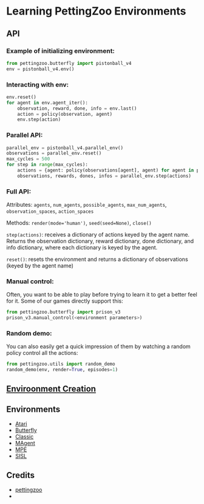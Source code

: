 # Learning PettingZoo Environments

## API

### Example of initializing environment:

```python
from pettingzoo.butterfly import pistonball_v4
env = pistonball_v4.env()
```

### Interacting with env:

```python
env.reset()
for agent in env.agent_iter():
    observation, reward, done, info = env.last()
    action = policy(observation, agent)
    env.step(action)
```

### Parallel API:

```python
parallel_env = pistonball_v4.parallel_env()
observations = parallel_env.reset()
max_cycles = 500
for step in range(max_cycles):
    actions = {agent: policy(observations[agent], agent) for agent in parallel_env.agents}
    observations, rewards, dones, infos = parallel_env.step(actions)
```

### Full API:

Attributes: `agents`, `num_agents`, `possible_agents`, `max_num_agents`, `observation_spaces`, `action_spaces` 

Methods: `render(mode='human')`, `seed(seed=None)`, `close()` 

`step(actions)`: receives a dictionary of actions keyed by the agent name. 
Returns the observation dictionary, reward dictionary, done dictionary, and info dictionary, 
where each dictionary is keyed by the agent.

`reset()`: resets the environment and returns a dictionary of observations (keyed by the agent name)

### Manual control:

Often, you want to be able to play before trying to learn it to get a better feel for it. 
Some of our games directly support this:

```python
from pettingzoo.butterfly import prison_v3
prison_v3.manual_control(<environment parameters>)
```

### Random demo:

You can also easily get a quick impression of them by watching a random policy control all the actions:

```python
from pettingzoo.utils import random_demo
random_demo(env, render=True, episodes=1)
```

## [Enviroonment Creation](https://www.pettingzoo.ml/environment_creation)


## Environments

- [Atari](https://www.pettingzoo.ml/atari)
- [Butterfly](https://www.pettingzoo.ml/butterfly)
- [Classic](https://www.pettingzoo.ml/classic)
- [MAgent](https://www.pettingzoo.ml/magent)
- [MPE](https://www.pettingzoo.ml/mpe)
- [SISL](https://www.pettingzoo.ml/sisl)

## Credits

- [pettingzoo](https://www.pettingzoo.ml/#)
- 